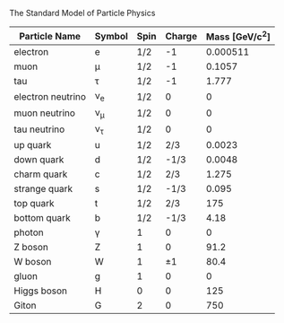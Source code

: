 The Standard Model of Particle Physics

| Particle Name | Symbol | Spin | Charge | Mass [GeV/c<sup>2</sup>] |
| ------------- | ------ | ---- | ------ | ------------------------ |
| electron      | e      | 1/2  | -1     | 0.000511                 |
| muon          | μ      | 1/2  | -1     | 0.1057                   |
| tau           | τ      | 1/2  | -1     | 1.777                    |
| electron neutrino | ν<sub>e</sub> | 1/2 | 0 | 0                   |
| muon neutrino     | ν<sub>μ</sub> | 1/2 | 0 | 0                   |
| tau neutrino      | ν<sub>τ</sub> | 1/2 | 0 | 0                   |
| up quark      | u      | 1/2  | 2/3     | 0.0023                  |
| down quark    | d      | 1/2  | -1/3    | 0.0048                  |
| charm quark   | c      | 1/2  | 2/3     | 1.275                   |
| strange quark | s      | 1/2  | -1/3    | 0.095                   |
| top quark     | t      | 1/2  | 2/3     | 175                     |
| bottom quark  | b      | 1/2  | -1/3    | 4.18                    |
| photon        | γ      | 1    | 0       | 0                       |
| Z boson       | Z      | 1    | 0       | 91.2                    |
| W boson       | W      | 1    | ±1      | 80.4                    |
| gluon         | g      | 1    | 0       | 0                       |
| Higgs boson   | H      | 0    | 0       | 125                     |
| Giton         |G       |2     |0        |750                      |
